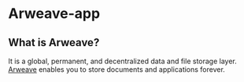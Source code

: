 # Arweave-app

## What is Arweave?

It is a global, permanent, and decentralized data and file storage layer.
[Arweave](https://www.arweave.org/) enables you to store documents and applications forever.
